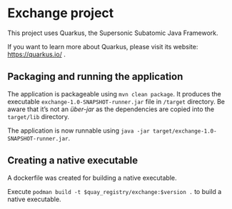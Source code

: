 # Exchange project

This project uses Quarkus, the Supersonic Subatomic Java Framework.

If you want to learn more about Quarkus, please visit its website: https://quarkus.io/ .


## Packaging and running the application

The application is packageable using `mvn clean package`.
It produces the executable `exchange-1.0-SNAPSHOT-runner.jar` file in `/target` directory.
Be aware that it’s not an _über-jar_ as the dependencies are copied into the `target/lib` directory.

The application is now runnable using `java -jar target/exchange-1.0-SNAPSHOT-runner.jar`.

## Creating a native executable

A dockerfile was created for building a native executable. 

Execute `podman build -t $quay_registry/exchange:$version .` to build a native executable.